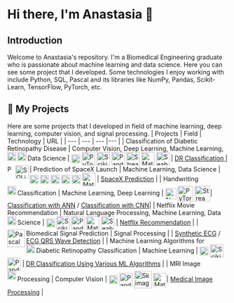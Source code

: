 # Hi there, I'm Anastasia 👋
## Introduction
Welcome to Anastasia's repository. I'm a Biomedical Engineering graduate who is passionate about machine learning and data science. Here you can see some project that I developed. Some technologies I enjoy working with include Python, SQL, Pascal and its libraries like NumPy, Pandas, Scikit-Learn, TensorFlow, PyTorch, etc.

## 💾 My Projects
Here are some projects that I developed in field of machine learning, deep learning, computer vision, and signal processing.
| Projects | Field | Technology | URL |
| --- | --- | --- |--- |
| Classification of Diabetic Retinopathy Disease | Computer Vision, Deep Learning, Machine Learning, Data Science  | <a href="https://www.python.org/"><img align="left"  title="Python" width="20px" src="https://logos-download.com/wp-content/uploads/2016/10/Python_logo_icon.png" /></a> <a href="https://numpy.org/"><img align="center" title="Numpy" width="20px" src="https://rphabet.github.io/assets/images/Numpy/logo.png" /></a> <a href="https://opencv.org/"><img align="left" title="OpenCV" width="20px" src="https://th.bing.com/th/id/R.da5ab872af4610425c5a681b5dd1c458?rik=UaHv25tJAV1Bog&riu=http%3a%2f%2f1.bp.blogspot.com%2f-yvrV6MUueGg%2fToICp0YIDPI%2fAAAAAAAAADg%2fYKNtJPfx-H8%2fs1600%2fOpenCV_Logo.png&ehk=qbKwyu5BFLdlvj0qQ84IE6IllgZFdLonJsmCYO%2fY%2f%2fU%3d&risl=&pid=ImgRaw&r=0" /></a> <a href="https://pytorch.org/"><img align="center" title="PyTorch" width="30px" src="https://raw.githubusercontent.com/pytorch/pytorch/master/docs/source/_static/img/pytorch-logo-dark.png" /></a> <a href="https://scikit-learn.org/stable/index.html"><img align="center"  title="Scikit-Learn" width="30px" src="https://logosdownload.com/logo/scikit-learn-logo-big.png" /></a> <a href="https://pandas.pydata.org/"><img align="center" title="Pandas" width="30px" src="https://hutsons-hacks.info/wp-content/uploads/2020/09/1200px-Pandas_logo.svg_-1-1024x414.png" /></a> <a href="https://streamlit.io/"><img align="center" title="Streamlit" width="30px" src="https://th.bing.com/th/id/OIP.srQdUu5yPUu6msmYr_-eQwAAAA?pid=ImgDet&rs=1" /></a> <a href="https://matplotlib.org/"><img align="center" title="Matplotlib" width="30px" src="https://ehikioya.com/wp-content/uploads/2020/02/logo2_compressed.png" /></a> <a href="https://seaborn.pydata.org/"><img align="center" title="Seaborn" width="30px" src="https://th.bing.com/th/id/OIP.unEtYTdTqVeDOiHlCIyvrwAAAA?pid=ImgDet&w=419&h=419&rs=1" /></a> | [DR Classification ](https://github.com/anastasiabf/Diabetic-Retinopathy-Severity-Classification)|
| Prediction of SpaceX Launch | Machine Learning, Data Science | <a href="https://www.python.org/"><img align="left"  title="Python" width="15px" src="https://logos-download.com/wp-content/uploads/2016/10/Python_logo_icon.png" /></a> <a href="https://www.sqlite.org/index.html/"><img align="left"  title="SQLite" width="30px" src="https://logos-download.com/wp-content/uploads/2018/09/SQLite_Logo.png" /></a> <a href="https://numpy.org/"><img align="center" title="Numpy" width="20px" src="https://rphabet.github.io/assets/images/Numpy/logo.png" /></a> <a href="https://scikit-learn.org/stable/index.html"><img align="center"  title="Scikit-Learn" width="20px" src="https://logosdownload.com/logo/scikit-learn-logo-big.png" /></a> <a href="https://pandas.pydata.org/"><img align="center" title="Pandas" width="20px" src="https://hutsons-hacks.info/wp-content/uploads/2020/09/1200px-Pandas_logo.svg_-1-1024x414.png" /></a> <a href="https://seaborn.pydata.org/"><img align="center" title="Seaborn" width="20px" src="https://th.bing.com/th/id/OIP.unEtYTdTqVeDOiHlCIyvrwAAAA?pid=ImgDet&w=419&h=419&rs=1" /></a> <a href="https://dash.plotly.com/"><img align="center" title="Plotly" width="20px" src="https://plotly.github.io/static/images/falcon/logos/query-from-plotly.png" /></a> <a href="https://matplotlib.org/"><img align="center" title="Matplotlib" width="30px" src="https://ehikioya.com/wp-content/uploads/2020/02/logo2_compressed.png" /></a> | [SpaceX Prediction](https://github.com/anastasiabf/IBM-DS-Course/tree/main/%5BCapstone%20Project%5D%20Applied%20Data%20Science) |
| Handwriting Classification | Machine Learning, Deep Learning | <a href="https://www.python.org/"><img align="left"  title="Python" width="20px" src="https://logos-download.com/wp-content/uploads/2016/10/Python_logo_icon.png" /></a> <a href="https://numpy.org/"><img align="center" title="Numpy" width="25px" src="https://rphabet.github.io/assets/images/Numpy/logo.png" /></a> <a href="https://pytorch.org/"><img align="center" title="PyTorch" width="35px" src="https://raw.githubusercontent.com/pytorch/pytorch/master/docs/source/_static/img/pytorch-logo-dark.png" /></a> <a href="https://streamlit.io/"><img align="center" title="Streamlit" width="35px" src="https://th.bing.com/th/id/OIP.srQdUu5yPUu6msmYr_-eQwAAAA?pid=ImgDet&rs=1" /></a>| [Classification with ANN](https://github.com/anastasiabf/medical-imaging/blob/main/Multimodal%20Biomedical%20Imaging%20Final%20Project/Artificial%20Neural%20Network.py) / [Classification with CNN](https://github.com/anastasiabf/medical-imaging/blob/main/Multimodal%20Biomedical%20Imaging%20Final%20Project/Convolutional%20Neural%20Network.py)|
| Netflix Movie Recommendation | Natural Language Processing, Machine Learning, Data Science | <a href="https://www.python.org/"><img align="left"  title="Python" width="20px" src="https://logos-download.com/wp-content/uploads/2016/10/Python_logo_icon.png" /></a> <a href="https://numpy.org/"><img align="center" title="Numpy" width="20px" src="https://rphabet.github.io/assets/images/Numpy/logo.png" /></a> <a href="https://scikit-learn.org/stable/index.html"><img align="center"  title="Scikit-Learn" width="30px" src="https://logosdownload.com/logo/scikit-learn-logo-big.png" /></a> <a href="https://pandas.pydata.org/"><img align="center" title="Pandas" width="30px" src="https://hutsons-hacks.info/wp-content/uploads/2020/09/1200px-Pandas_logo.svg_-1-1024x414.png" /></a> <a href="https://matplotlib.org/"><img align="center" title="Matplotlib" width="30px" src="https://ehikioya.com/wp-content/uploads/2020/02/logo2_compressed.png" /></a> <a href="https://seaborn.pydata.org/"><img align="center" title="Seaborn" width="30px" src="https://th.bing.com/th/id/OIP.unEtYTdTqVeDOiHlCIyvrwAAAA?pid=ImgDet&w=419&h=419&rs=1" /></a>  | [Netflix Recommendation](https://github.com/anastasiabf/Data-Science-Machine-Learning-Projects) |
| Biomedical Signal Prediction | Signal Processing | <a href="https://www.python.org/"><img align="left"  title="Pascal" width="40px" src="https://th.bing.com/th/id/R.b98baa670688e1d07b8a5d115e9e71f2?rik=o0WjwZs%2bYJPlTA&riu=http%3a%2f%2f1.bp.blogspot.com%2f-I1fb7cGrKfE%2fUMuW0nl-tEI%2fAAAAAAAAAdk%2f1DCB-hxqP8c%2fs1600%2fpascal_logo.png&ehk=vt861sU%2flcZLx37eKZJuFLFCMw%2bME0FClpceMduXvYY%3d&risl=&pid=ImgRaw&r=0" /></a> | [Synthetic ECG](https://github.com/anastasiabf/Biomedical-Signal-Processing/tree/main/ECG%20Synthetic) / [ECG QRS Wave Detection](https://github.com/anastasiabf/Biomedical-Signal-Processing/tree/main/QRS%20Wave%20Detection) |
| Machine Learning Algorithms for Diabetic Retinopathy Classification | Machine Learning | <a href="https://www.freepascal.org/docs.var"><img align="left"  title="Python" width="20px" src="https://logos-download.com/wp-content/uploads/2016/10/Python_logo_icon.png" /></a> <a href="https://numpy.org/"><img align="center" title="Numpy" width="20px" src="https://rphabet.github.io/assets/images/Numpy/logo.png" /></a> <a href="https://scikit-learn.org/stable/index.html"><img align="center"  title="Scikit-Learn" width="30px" src="https://logosdownload.com/logo/scikit-learn-logo-big.png" /></a> <a href="https://pandas.pydata.org/"><img align="center" title="Pandas" width="30px" src="https://hutsons-hacks.info/wp-content/uploads/2020/09/1200px-Pandas_logo.svg_-1-1024x414.png" /></a> | [DR Classification Using Various ML Algorithms](https://github.com/anastasiabf/Machine-Learning-Algorithms) |
| MRI Image Processing | Computer Vision | <a href="https://www.python.org/"><img align="left"  title="Python" width="20px" src="https://logos-download.com/wp-content/uploads/2016/10/Python_logo_icon.png" /></a> <a href="https://numpy.org/"><img align="center" title="Numpy" width="20px" src="https://rphabet.github.io/assets/images/Numpy/logo.png" /></a> <a href="https://pandas.pydata.org/"><img align="center" title="Pandas" width="30px" src="https://hutsons-hacks.info/wp-content/uploads/2020/09/1200px-Pandas_logo.svg_-1-1024x414.png" /></a> <a href="https://scikit-image.org/"><img align="center" title="Skimage" width="40px" src="https://th.bing.com/th/id/R.78775755d85b437f610dbd3c51c6c173?rik=mGW%2fWpUiGW2%2bsw&riu=http%3a%2f%2fsharky93.github.io%2fdocs%2fdev%2f_static%2fimg%2flogo.png&ehk=z8QO97bFsaxi%2fVgfi4vVtZXiirah%2bzPizfddLmJIHNU%3d&risl=&pid=ImgRaw&r=0" /></a> <a href="https://matplotlib.org/"><img align="center" title="Matplotlib" width="30px" src="https://ehikioya.com/wp-content/uploads/2020/02/logo2_compressed.png" /></a>| [Medical Image Processing](https://github.com/anastasiabf/medical-imaging/tree/main/Medical%20Imaging%20Final%20Project) |
<!--
**anastasiabf/anastasiabf** is a ✨ _special_ ✨ repository because its `README.md` (this file) appears on your GitHub profile.

Here are some ideas to get you started:

- 🔭 I’m currently working on ...
- 🌱 I’m currently learning ...
- 👯 I’m looking to collaborate on ...
- 🤔 I’m looking for help with ...
- 💬 Ask me about ...
- 📫 How to reach me: ...
- 😄 Pronouns: ...
- ⚡ Fun fact: ...
-->
